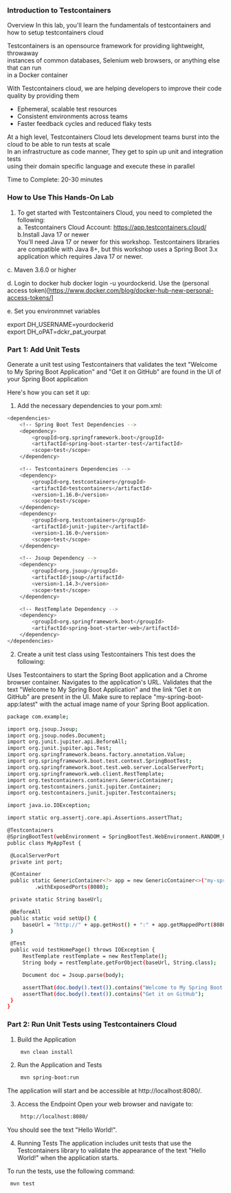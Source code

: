 ### Introduction to Testcontainers

Overview
In this lab, you'll learn the fundamentals of testcontainers and how to setup testcontainers cloud</br>

Testcontainers is an opensource framework for providing lightweight, throwaway </br>instances of common databases, Selenium web browsers, or anything else that can run </br>in a Docker container</br>

With Testcontainers cloud, we are helping developers to improve their code quality by providing them </br>
- Ephemeral, scalable test resources </br>
- Consistent environments across teams </br>
- Faster feedback cycles and reduced flaky tests </br>

At a high level, Testcontainers Cloud lets development teams burst into the cloud to be able to run tests at scale</br>
In an infrastructure as code manner, They get to spin up unit and integration tests  </br>
using their domain specific language and execute these in parallel</br>


Time to Complete: 20-30 minutes

### How to Use This Hands-On Lab

1. To get started with Testcontainers Cloud, you need to completed the following:</br>
a. Testcontainers Cloud Account: https://app.testcontainers.cloud/
b.Install Java 17 or newer</br>
You'll need Java 17 or newer for this workshop. Testcontainers libraries are compatible with Java 8+, but this workshop uses a Spring Boot 3.x application which requires Java 17 or newer. </br>

c. Maven 3.6.0 or higher</br>

d. Login to docker hub docker login -u yourdockerid. Use the (personal access token)[https://www.docker.com/blog/docker-hub-new-personal-access-tokens/]</br>

e. Set you environmnet variables</br>

export DH_USERNAME=yourdockerid </br>
export DH_oPAT=dckr_pat_yourpat </br>

### Part 1: Add Unit Tests
Generate a unit test using Testcontainers that validates the text "Welcome to My Spring Boot Application" and "Get it on GitHub" are found in the UI of your Spring Boot application

Here's how you can set it up:
1. Add the necessary dependencies to your pom.xml:

```sh
<dependencies>
    <!-- Spring Boot Test Dependencies -->
    <dependency>
        <groupId>org.springframework.boot</groupId>
        <artifactId>spring-boot-starter-test</artifactId>
        <scope>test</scope>
    </dependency>

    <!-- Testcontainers Dependencies -->
    <dependency>
        <groupId>org.testcontainers</groupId>
        <artifactId>testcontainers</artifactId>
        <version>1.16.0</version>
        <scope>test</scope>
    </dependency>
    <dependency>
        <groupId>org.testcontainers</groupId>
        <artifactId>junit-jupiter</artifactId>
        <version>1.16.0</version>
        <scope>test</scope>
    </dependency>

    <!-- Jsoup Dependency -->
    <dependency>
        <groupId>org.jsoup</groupId>
        <artifactId>jsoup</artifactId>
        <version>1.14.3</version>
        <scope>test</scope>
    </dependency>

    <!-- RestTemplate Dependency -->
    <dependency>
        <groupId>org.springframework.boot</groupId>
        <artifactId>spring-boot-starter-web</artifactId>
    </dependency>
</dependencies>
   ```
2. Create a unit test class using Testcontainers
This test does the following:

Uses Testcontainers to start the Spring Boot application and a Chrome browser container.
Navigates to the application's URL.
Validates that the text "Welcome to My Spring Boot Application" and the link "Get it on GitHub" are present in the UI.
Make sure to replace "my-spring-boot-app:latest" with the actual image name of your Spring Boot application.


   ```sh
package com.example;

import org.jsoup.Jsoup;
import org.jsoup.nodes.Document;
import org.junit.jupiter.api.BeforeAll;
import org.junit.jupiter.api.Test;
import org.springframework.beans.factory.annotation.Value;
import org.springframework.boot.test.context.SpringBootTest;
import org.springframework.boot.test.web.server.LocalServerPort;
import org.springframework.web.client.RestTemplate;
import org.testcontainers.containers.GenericContainer;
import org.testcontainers.junit.jupiter.Container;
import org.testcontainers.junit.jupiter.Testcontainers;

import java.io.IOException;

import static org.assertj.core.api.Assertions.assertThat;

@Testcontainers
@SpringBootTest(webEnvironment = SpringBootTest.WebEnvironment.RANDOM_PORT)
public class MyAppTest {

    @LocalServerPort
    private int port;

    @Container
    public static GenericContainer<?> app = new GenericContainer<>("my-spring-boot-app:latest")
            .withExposedPorts(8080);

    private static String baseUrl;

    @BeforeAll
    public static void setUp() {
        baseUrl = "http://" + app.getHost() + ":" + app.getMappedPort(8080);
    }

    @Test
    public void testHomePage() throws IOException {
        RestTemplate restTemplate = new RestTemplate();
        String body = restTemplate.getForObject(baseUrl, String.class);

        Document doc = Jsoup.parse(body);

        assertThat(doc.body().text()).contains("Welcome to My Spring Boot Application");
        assertThat(doc.body().text()).contains("Get it on GitHub");
    }
}
   ```

### Part 2: Run Unit Tests using Testcontainers Cloud

1. Build the Application
   ```sh
    mvn clean install
   ```
2. Run the Application and Tests
   ```sh
    mvn spring-boot:run
   ```
The application will start and be accessible at http://localhost:8080/.

3. Access the Endpoint
Open your web browser and navigate to:
   ```sh
    http://localhost:8080/
   ```
You should see the text "Hello World!".

4. Running Tests
The application includes unit tests that use the Testcontainers library to validate the appearance of the text "Hello World!" when the application starts.

To run the tests, use the following command:
   ```sh
    mvn test
   ```


